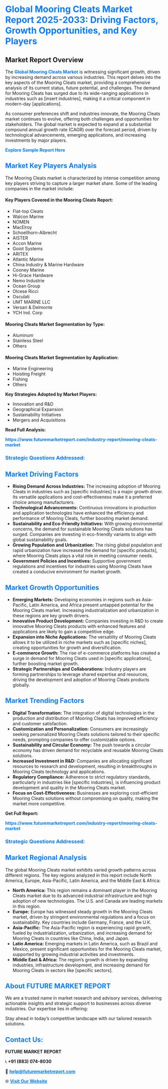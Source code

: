 <h1 style="color: #007BFF;">Global Mooring Cleats Market Report 2025-2033: Driving Factors, Growth Opportunities, and Key Players</h1>

<section id="overview">
<h2>Market Report Overview</h2>
<p>The <a href="https://www.futuremarketreport.com/industry-report/mooring-cleats-market" style="color: #007BFF; text-decoration: none;"><strong>Global Mooring Cleats Market</strong></a> is witnessing significant growth, driven by increasing demand across various industries. This report delves into the key aspects of the Mooring Cleats market, providing a comprehensive analysis of its current status, future potential, and challenges. The demand for Mooring Cleats has surged due to its wide-ranging applications in industries such as [insert industries], making it a critical component in modern-day [applications].</p>
<p>As consumer preferences shift and industries innovate, the Mooring Cleats market continues to evolve, offering both challenges and opportunities for stakeholders. The global market is expected to expand at a substantial compound annual growth rate (CAGR) over the forecast period, driven by technological advancements, emerging applications, and increasing investments by major players.</p>
</section>

<section id="overview">
<p><a href="https://www.futuremarketreport.com/request-sample/reportId=29134" style="color: #007BFF; text-decoration: none;"><strong>Explore Sample Report Here</strong></a></p>
</section>

<section id="key-players">
<h2 style="color: #007BFF;">Market Key Players Analysis</h2>
<p>The Mooring Cleats market is characterized by intense competition among key players striving to capture a larger market share. Some of the leading companies in the market include:</p>
<h4>Key Players Covered in the Mooring Cleats Report:</h4>
<ul><li>Flat-top Cleats</li><li>Walcon Marine</li><li>NOMEN</li><li>MacElroy</li><li>Schoellhorn-Albrecht</li><li>AISTER</li><li>Accon Marine</li><li>Goiot Systems</li><li>ARITEX</li><li>Atlantic Marine</li><li>China Industry &amp; Marine Hardware</li><li>Cooney Marine</li><li>Hi-Grace Hardware</li><li>Nemo Industrie</li><li>Ocean Group</li><li>Olcese Ricci</li><li>Osculati</li><li>UMT MARINE LLC</li><li>Versari &amp; Delmonte</li><li>YCH Ind. Corp</li></ul>
<h4>Mooring Cleats Market Segmentation by Type:</h4>
<ul><li>Aluminum</li><li>Stainless Steel</li><li>Others</li></ul>

<h4>Mooring Cleats Market Segmentation by Application:</h4>
<ul><li>Marine Engineering</li><li>Hoisting Freight</li><li>Fishing</li><li>Others</li></ul>
<p><strong>Key Strategies Adopted by Market Players:</strong></p>
<ul>
<li>Innovation and R&D</li>
<li>Geographical Expansion</li>
<li>Sustainability Initiatives</li>
<li>Mergers and Acquisitions</li>
</ul>
</section>

<section>
<p><strong>Read Full Analysis: </strong></p><a href="https://www.futuremarketreport.com/industry-report/mooring-cleats-market" style="color: #007BFF; text-decoration: none;"><strong>https://www.futuremarketreport.com/industry-report/mooring-cleats-market</strong></a>
<h3 style="color: #007BFF;">Strategic Questions Addressed:</h3>
</section>

<section id="driving-factors">
<h2 style="color: #007BFF;">Market Driving Factors</h2>
<ul>
<li><strong>Rising Demand Across Industries:</strong> The increasing adoption of Mooring Cleats in industries such as [specific industries] is a major growth driver. Its versatile applications and cost-effectiveness make it a preferred choice among manufacturers.</li>
<li><strong>Technological Advancements:</strong> Continuous innovations in production and application technologies have enhanced the efficiency and performance of Mooring Cleats, further boosting market demand.</li>
<li><strong>Sustainability and Eco-Friendly Initiatives:</strong> With growing environmental concerns, the demand for sustainable Mooring Cleats solutions has surged. Companies are investing in eco-friendly variants to align with global sustainability goals.</li>
<li><strong>Growing Population and Urbanization:</strong> The rising global population and rapid urbanization have increased the demand for [specific products], where Mooring Cleats plays a vital role in meeting consumer needs.</li>
<li><strong>Government Policies and Incentives:</strong> Supportive government regulations and incentives for industries using Mooring Cleats have created a conducive environment for market growth.</li>
</ul>
</section>

<section id="growth-opportunities">
<h2 style="color: #007BFF;">Market Growth Opportunities</h2>
<ul>
<li><strong>Emerging Markets:</strong> Developing economies in regions such as Asia-Pacific, Latin America, and Africa present untapped potential for the Mooring Cleats market. Increasing industrialization and urbanization in these regions are key growth drivers.</li>
<li><strong>Innovative Product Development:</strong> Companies investing in R&D to create innovative Mooring Cleats products with enhanced features and applications are likely to gain a competitive edge.</li>
<li><strong>Expansion into Niche Applications:</strong> The versatility of Mooring Cleats allows it to be utilized in niche markets such as [specific niches], creating opportunities for growth and diversification.</li>
<li><strong>E-commerce Growth:</strong> The rise of e-commerce platforms has created a surge in demand for Mooring Cleats used in [specific applications], further boosting market growth.</li>
<li><strong>Strategic Partnerships and Collaborations:</strong> Industry players are forming partnerships to leverage shared expertise and resources, driving the development and adoption of Mooring Cleats products globally.</li>
</ul>
</section>

<section id="trending-factors">
<h2 style="color: #007BFF;">Market Trending Factors</h2>
<ul>
<li><strong>Digital Transformation:</strong> The integration of digital technologies in the production and distribution of Mooring Cleats has improved efficiency and customer satisfaction.</li>
<li><strong>Customization and Personalization:</strong> Consumers are increasingly seeking personalized Mooring Cleats solutions tailored to their specific needs, prompting companies to offer customizable options.</li>
<li><strong>Sustainability and Circular Economy:</strong> The push towards a circular economy has driven demand for recyclable and reusable Mooring Cleats solutions.</li>
<li><strong>Increased Investment in R&D:</strong> Companies are allocating significant resources to research and development, resulting in breakthroughs in Mooring Cleats technology and applications.</li>
<li><strong>Regulatory Compliance:</strong> Adherence to strict regulatory standards, particularly in industries like [specific industries], is influencing product development and quality in the Mooring Cleats market.</li>
<li><strong>Focus on Cost-Effectiveness:</strong> Businesses are exploring cost-efficient Mooring Cleats solutions without compromising on quality, making the market more competitive.</li>
</ul>
</section>

<section>
<p><strong>Get Full Report: </strong></p><a href="https://www.futuremarketreport.com/industry-report/mooring-cleats-market" style="color: #007BFF; text-decoration: none;"><strong>https://www.futuremarketreport.com/industry-report/mooring-cleats-market</strong></a>
<h3 style="color: #007BFF;">Strategic Questions Addressed:</h3>
</section>


<section id="regional-analysis">
<h2 style="color: #007BFF;">Market Regional Analysis</h2>
<p>The global Mooring Cleats market exhibits varied growth patterns across different regions. The key regions analyzed in this report include North America, Europe, Asia-Pacific, Latin America, and the Middle East & Africa:</p>
<ul>
<li><strong>North America:</strong> This region remains a dominant player in the Mooring Cleats market due to its advanced industrial infrastructure and high adoption of new technologies. The U.S. and Canada are leading markets in this region.</li>
<li><strong>Europe:</strong> Europe has witnessed steady growth in the Mooring Cleats market, driven by stringent environmental regulations and a focus on sustainability. Key countries include Germany, France, and the U.K.</li>
<li><strong>Asia-Pacific:</strong> The Asia-Pacific region is experiencing rapid growth, fueled by industrialization, urbanization, and increasing demand for Mooring Cleats in countries like China, India, and Japan.</li>
<li><strong>Latin America:</strong> Emerging markets in Latin America, such as Brazil and Mexico, present significant opportunities for the Mooring Cleats market, supported by growing industrial activities and investments.</li>
<li><strong>Middle East & Africa:</strong> The region’s growth is driven by expanding industries, infrastructure development, and increasing demand for Mooring Cleats in sectors like [specific sectors].</li>
</ul>
</section>

<footer>
<h2 style="color: #007BFF;">About FUTURE MARKET REPORT</h2>
<p>We are a trusted name in market research and advisory services, delivering actionable insights and strategic support to businesses across diverse industries. Our expertise lies in offering:</p>

<p>Stay ahead in today’s competitive landscape with our tailored research solutions.</p>

<h2 style="color: #007BFF;">Contact Us:</h2>
<p><strong>FUTURE MARKET REPORT</strong></p>
<p>📞 <strong>+91 (883) 074-8030</strong></p>
<p>📧 <strong><a href="mailto:help@futuremarketreport.com" style="color: #007BFF;">help@futuremarketreport.com</a></strong></p>
<p>🌐 <strong><a href="https://www.futuremarketreport.com/" style="color: #007BFF;">Visit Our Website</a></strong></p>
</footer>